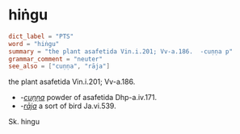 # hiṅgu

``` toml
dict_label = "PTS"
word = "hiṅgu"
summary = "the plant asafetida Vin.i.201; Vv-a.186.  -cuṇṇa p"
grammar_comment = "neuter"
see_also = ["cuṇṇa", "rāja"]
```

the plant asafetida Vin.i.201; Vv\-a.186.

* *\-[cuṇṇa](cuṇṇa.md)* powder of asafetida Dhp\-a.iv.171.
* *\-[rāja](rāja.md)* a sort of bird Ja.vi.539.

Sk. hingu

